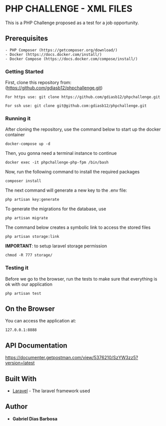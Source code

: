# PHP CHALLENGE - XML FILES

This is a PHP Challenge proposed as a test for a job opportunity.

## Prerequisites

```
- PHP Composer (https://getcomposer.org/download/)
- Docker (https://docs.docker.com/install/)
- Docker Compose (https://docs.docker.com/compose/install/)
```

### Getting Started

First, clone this repository from: (https://github.com/gdiasb12/phpchallenge.git)

```
For https use: git clone https://github.com/gdiasb12/phpchallenge.git

For ssh use: git clone git@github.com:gdiasb12/phpchallenge.git

```

### Running it

After cloning the repository, use the command below to start up the docker container
```
docker-compose up -d
```
Then, you gonna need a terminal instance to continue
```
docker exec -it phpchallenge-php-fpm /bin/bash
```

Now, run the following command to install the required packages 
```
composer install
```

The next command will generate a new key to the .env file:
```
php artisan key:generate
```

To generate the migrations for the database, use
```
php artisan migrate
```

The command below creates a symbolic link to access the stored files 
```
php artisan storage:link
```

**IMPORTANT**: to setup laravel storage permission
```
chmod -R 777 storage/
```

### Testing it

Before we go to the browser, run the tests to make sure that everything is ok with our application 
```
php artisan test
```

## On the Browser

You can access the application at:
```
127.0.0.1:8888
```

## API Documentation

https://documenter.getpostman.com/view/5376210/SzYW3zz5?version=latest

## Built With

* [Laravel](https://laravel.com/) - The laravel framework used 

## Author

* **Gabriel Dias Barbosa**
